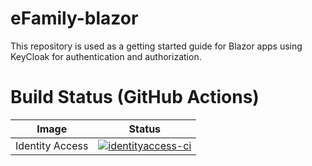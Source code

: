 # eFamily-blazor

This repository is used as a getting started guide for Blazor apps using KeyCloak for authentication and authorization.

# Build Status (GitHub Actions)
|Image|Status
|-----|------|
|Identity Access|[![identityaccess-ci](https://github.com/Wiesenwischer/BlazorWithKeyCloakAuth/actions/workflows/identityaccess-ci.yml/badge.svg)](https://github.com/Wiesenwischer/BlazorWithKeyCloakAuth/actions/workflows/identityaccess-ci.yml)
